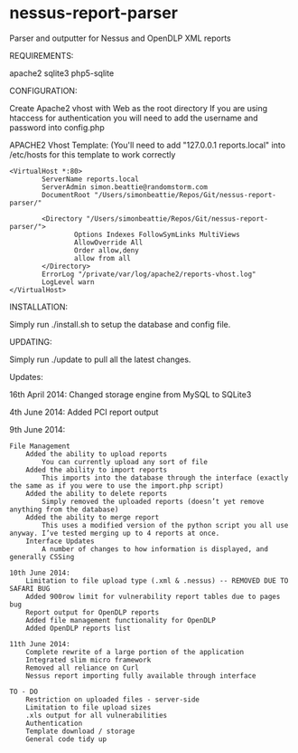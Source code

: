 nessus-report-parser
====================

Parser and outputter for Nessus and OpenDLP XML reports

REQUIREMENTS:

apache2
sqlite3
php5-sqlite

CONFIGURATION:

Create Apache2 vhost with Web as the root directory
If you are using htaccess for authentication you will need to add the username and password into config.php

APACHE2 Vhost Template: (You'll need to add "127.0.0.1  reports.local" into /etc/hosts for this template to work correctly

    <VirtualHost *:80>
            ServerName reports.local
            ServerAdmin simon.beattie@randomstorm.com
            DocumentRoot "/Users/simonbeattie/Repos/Git/nessus-report-parser/"

            <Directory "/Users/simonbeattie/Repos/Git/nessus-report-parser/">
                    Options Indexes FollowSymLinks MultiViews
                    AllowOverride All
                    Order allow,deny
                    allow from all
            </Directory>
            ErrorLog "/private/var/log/apache2/reports-vhost.log"
            LogLevel warn
    </VirtualHost>


INSTALLATION:

Simply run ./install.sh to setup the database and config file.


UPDATING:

Simply run ./update to pull all the latest changes.

Updates:

16th April 2014:
    Changed storage engine from MySQL to SQLite3

4th June 2014:
    Added PCI report output

9th June 2014:

    File Management
        Added the ability to upload reports
            You can currently upload any sort of file
        Added the ability to import reports
            This imports into the database through the interface (exactly the same as if you were to use the import.php script)
        Added the ability to delete reports
            Simply removed the uploaded reports (doesn’t yet remove anything from the database)
        Added the ability to merge report
            This uses a modified version of the python script you all use anyway. I’ve tested merging up to 4 reports at once.
        Interface Updates
            A number of changes to how information is displayed, and generally CSSing

    10th June 2014:
        Limitation to file upload type (.xml & .nessus) -- REMOVED DUE TO SAFARI BUG
        Added 900row limit for vulnerability report tables due to pages bug
        Report output for OpenDLP reports
        Added file management functionality for OpenDLP
        Added OpenDLP reports list

    11th June 2014:
        Complete rewrite of a large portion of the application
        Integrated slim micro framework
        Removed all reliance on Curl
        Nessus report importing fully available through interface

    TO - DO
        Restriction on uploaded files - server-side
        Limitation to file upload sizes
        .xls output for all vulnerabilities
        Authentication
        Template download / storage
        General code tidy up

